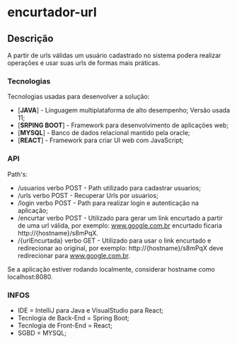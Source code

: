 # encurtador-url

## Descrição

A partir de urls válidas um usuário cadastrado no sistema podera realizar operações e usar suas urls de formas mais práticas.

### Tecnologias

Tecnologias usadas para desenvolver a solução:

* [**JAVA**] - Linguagem multiplataforma de alto desempenho; Versão usada 11;
* [**SRPING BOOT**] - Framework para desenvolvimento de aplicações web;
* [**MYSQL**] - Banco de dados relacional mantido pela oracle;
* [**REACT**] - Framework para criar UI web com JavaScript;

### API

Path's:
* /usuarios verbo POST - Path utilizado para cadastrar usuarios;
* /urls verbo POST - Recuperar Urls por usuarios;
* /login verbo POST - Path para realizar login e autenticação na aplicação;
* /encurtar verbo POST - Utilizado para gerar um link encurtado a partir de uma url válida, por exemplo: www.google.com.br encurtado ficaria http://{hostname}/s8mPqX.
* /{urlEncurtada} verbo GET - Utilizado para usar o link encurtado e redirecionar ao original, por exemplo: http://{hostname}/s8mPqX deve redirecionar para www.google.com.br.

Se a aplicação estiver rodando localmente, considerar hostname como localhost:8080.

### INFOS

* IDE = IntelliJ para Java e VisualStudio para React;
* Tecnlogia de Back-End = Spring Boot;
* Tecnlogia de Front-End = React;
* SGBD = MYSQL;
